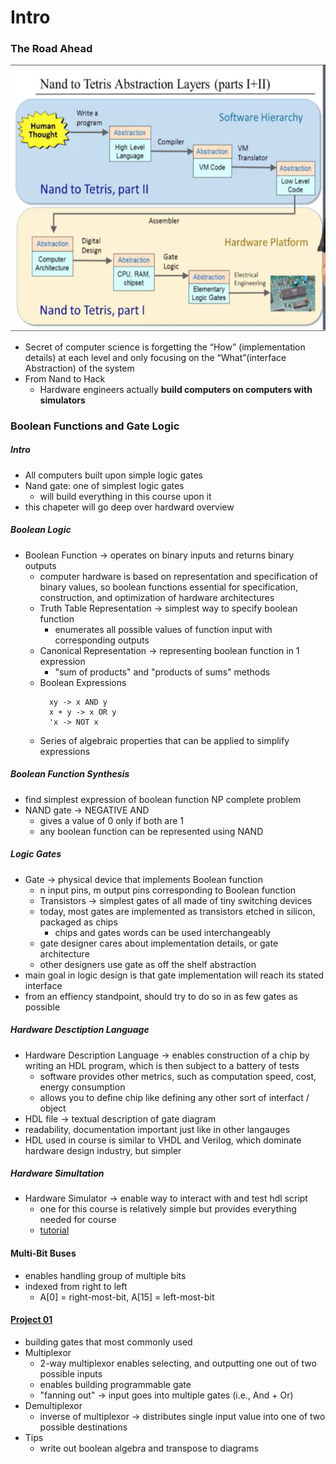 # Intro

### The Road Ahead
![Nand2Tetris Roadmap](images/roadmap.png)
* Secret of computer science is forgetting the “How” (implementation details) at each level and only focusing on the “What”(interface Abstraction) of the system
* From Nand to Hack
  * Hardware engineers actually **build computers on computers with simulators**

### Boolean Functions and Gate Logic
##### Intro
* All computers built upon simple logic gates
* Nand gate: one of simplest logic gates
  * will build everything in this course upon it
* this chapeter will go deep over hardward overview
##### Boolean Logic
* Boolean Function -> operates on binary inputs and returns binary outputs
  * computer hardware is based on representation and specification of binary values, so boolean functions essential for specification, construction, and optimization of hardware architectures
  * Truth Table Representation -> simplest way to specify boolean function
    * enumerates all possible values of function input with corresponding outputs
  * Canonical Representation -> representing boolean function in 1 expression
    * "sum of products" and "products of sums" methods
  * Boolean Expressions
    ```
      xy -> x AND y
      x + y -> x OR y
      'x -> NOT x
    ```
  * Series of algebraic properties that can be applied to simplify expressions
##### Boolean Function Synthesis
* find simplest expression of boolean function NP complete problem
* NAND gate -> NEGATIVE AND
  * gives a value of 0 only if both are 1
  * any boolean function can be represented using NAND
##### Logic Gates
* Gate -> physical device that implements Boolean function
  * n input pins, m output pins corresponding to Boolean function
  * Transistors -> simplest gates of all made of tiny switching devices
  * today, most gates are implemented as transistors etched in silicon, packaged as chips
    * chips and gates words can be used interchangeably
  * gate designer cares about implementation details, or gate architecture
  * other designers use gate as off the shelf abstraction
* main goal in logic design is that gate implementation will reach its stated interface
* from an effiency standpoint, should try to do so in as few gates as possible
##### Hardware Desctiption Language
* Hardware Description Language -> enables construction of a chip by writing an HDL program, which is then subject to a battery of tests
  * software provides other metrics, such as computation speed, cost, energy consumption
  * allows you to define chip like defining any other sort of interfact / object
* HDL file -> textual description of gate diagram
* readability, documentation important just like in other langauges
* HDL used in course is similar to VHDL and Verilog, which dominate hardware design industry, but simpler
##### Hardware Simultation
* Hardware Simulator -> enable way to interact with and test hdl script
  * one for this course is relatively simple but provides everything needed for course
  * [tutorial](http://nand2tetris.org/tutorials/PDF/Hardware%20Simulator%20Tutorial.pdf)
#### Multi-Bit Buses
* enables handling group of multiple bits
* indexed from right to left
  * A[0] = right-most-bit, A[15] = left-most-bit
#### [Project 01](http://nand2tetris.org/01.php)
* building gates that most commonly used
* Multiplexor
  * 2-way multiplexor enables selecting, and outputting one out of two possible inputs
  * enables building programmable gate
  * "fanning out" -> input goes into multiple gates (i.e., And + Or)
* Demultiplexor
  * inverse of multiplexor -> distributes single input value into one of two possible destinations
* Tips
  * write out boolean algebra and transpose to diagrams
